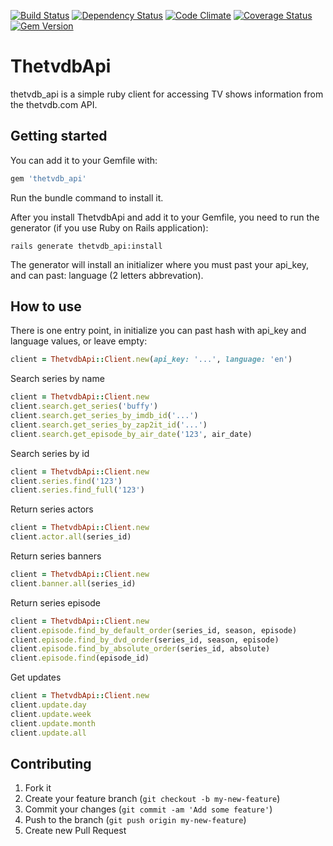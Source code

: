 [![Build Status](https://travis-ci.org/wafcio/thetvdb_api.png?branch=master)](https://travis-ci.org/wafcio/thetvdb_api)
[![Dependency Status](https://gemnasium.com/wafcio/thetvdb_api.png)](https://gemnasium.com/wafcio/thetvdb_api)
[![Code Climate](https://codeclimate.com/github/wafcio/thetvdb_api.png)](https://codeclimate.com/github/wafcio/thetvdb_api)
[![Coverage Status](https://coveralls.io/repos/wafcio/thetvdb_api/badge.png)](https://coveralls.io/r/wafcio/thetvdb_api)
[![Gem Version](https://badge.fury.io/rb/thetvdb_api.png)](http://badge.fury.io/rb/thetvdb_api)

# ThetvdbApi

thetvdb_api is a simple ruby client for accessing TV shows information from the thetvdb.com API.

## Getting started

You can add it to your Gemfile with:

```ruby
gem 'thetvdb_api'
```

Run the bundle command to install it.

After you install ThetvdbApi and add it to your Gemfile, you need to run the generator (if you use Ruby on Rails application):

```console
rails generate thetvdb_api:install
```

The generator will install an initializer where you must past your api_key, and can past: language (2 letters abbrevation).

## How to use

There is one entry point, in initialize you can past hash with api_key and language values, or leave empty:

```ruby
client = ThetvdbApi::Client.new(api_key: '...', language: 'en')
```

Search series by name

```ruby
client = ThetvdbApi::Client.new
client.search.get_series('buffy')
client.search.get_series_by_imdb_id('...')
client.search.get_series_by_zap2it_id('...')
client.search.get_episode_by_air_date('123', air_date)
```

Search series by id

```ruby
client = ThetvdbApi::Client.new
client.series.find('123')
client.series.find_full('123')
```

Return series actors

```ruby
client = ThetvdbApi::Client.new
client.actor.all(series_id)
```

Return series banners

```ruby
client = ThetvdbApi::Client.new
client.banner.all(series_id)
```

Return series episode

```ruby
client = ThetvdbApi::Client.new
client.episode.find_by_default_order(series_id, season, episode)
client.episode.find_by_dvd_order(series_id, season, episode)
client.episode.find_by_absolute_order(series_id, absolute)
client.episode.find(episode_id)
```

Get updates

```ruby
client = ThetvdbApi::Client.new
client.update.day
client.update.week
client.update.month
client.update.all
```

## Contributing

1. Fork it
2. Create your feature branch (`git checkout -b my-new-feature`)
3. Commit your changes (`git commit -am 'Add some feature'`)
4. Push to the branch (`git push origin my-new-feature`)
5. Create new Pull Request

